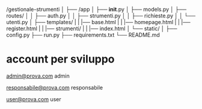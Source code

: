 /gestionale-strumenti
│
├── /app
│   ├── __init__.py
│   ├── models.py
│   ├── routes/
│   │   ├── auth.py
│   │   ├── strumenti.py
│   │   ├── richieste.py
│   │   └── utenti.py
│   ├── templates/
|   |   |── base.html
|   |   |── homepage.html
|   |   |── register.html
|   |   |── strumenti/
|   |       |── index.html
│   └── static/
│
├── config.py
├── run.py
├── requirements.txt
└── README.md


# account per sviluppo 

admin@prova.com
admin

responsabile@prova.com
responsabile

user@prova.com
user